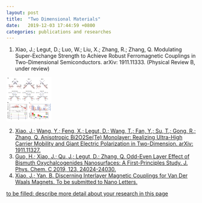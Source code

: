 ```yaml
---
layout: post
title:  "Two Dimensional Materials"
date:   2019-12-03 17:44:59 +0800
categories: publications and researches
---
```


1. Xiao, J.; Legut, D.; Luo, W.; Liu, X.; Zhang, R.; Zhang, Q. Modulating Super-Exchange Strength to Achieve Robust Ferromagnetic Couplings in Two-Dimensional Semiconductors. arXiv: 1911.11333. (Physical Review B, under review)

<a href="http://arxiv.org/abs/1911.11333" target="arXiv: 1911.11333">
<img src="/assets/images/SE.png">

2. Xiao, J.; Wang, Y.; Feng, X.; Legut, D.; Wang, T.; Fan, Y.; Su, T.; Gong, R.; Zhang, Q. Anisotropic Bi2O2Se(Te) Monolayer: Realizing Ultra-High Carrier Mobility and Giant Electric Polarization in Two-Dimension. arXiv: 1911.11327.
3. Guo, H.; Xiao, J.; Qu, J.; Legut, D.; Zhang, Q. Odd-Even Layer Effect of Bismuth Oxychalcogenides Nanosurfaces: A First-Principles Study. J. Phys. Chem. C 2019, 123, 24024-24030.
4. Xiao, J.; Yan, B. Discerning Interlayer Magnetic Couplings for Van Der Waals Magnets. To be submitted to Nano Letters.

to be filled: describe more detail about your research in this page
